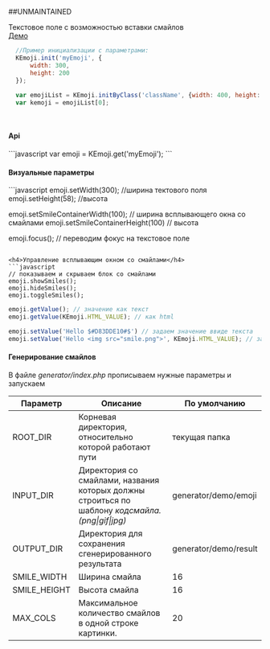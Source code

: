 ##UNMAINTAINED

Текстовое поле с возможностью вставки смайлов
<br>
<a href="http://kwolfy.github.io/KEmoji/">Демо</a>
```javascript
  //Пример инициализации с параметрами:
  KEmoji.init('myEmoji', {
      width: 300,
      height: 200
  });
  
  var emojiList = KEmoji.initByClass('className', {width: 400, height: 200});
  var kemoji = emojiList[0];
    
    
```
<h4>Api</h4>
```javascript
var emoji = KEmoji.get('myEmoji');
```
<h4>Визуальные параметры</h4>
```javascript
emoji.setWidth(300); //ширина тектового поля
emoji.setHeight(58); //высота

emoji.setSmileContainerWidth(100); // ширина всплывающего окна со смайлами
emoji.setSmileContainerHeight(100) // высота

emoji.focus(); // переводим фокус на текстовое поле
```

<h4>Управление всплывающим окном со смайлами</h4>
```javascript
// показываем и скрываем блок со смайлами
emoji.showSmiles();
emoji.hideSmiles();
emoji.toggleSmiles();
```

```javascript
emoji.getValue(); // значение как текст
emoji.getValue(KEmoji.HTML_VALUE); // как html

emoji.setValue('Hello $#D83DDE10#$') // задаем значение ввиде текста
emoji.setValue('Hello <img src="smile.png">', KEmoji.HTML_VALUE); // задаем html (не рекомендуется)
```


<h4>Генерирование смайлов</h4>
<p>В файле <i>generator/index.php</i> прописываем нужные параметры и запускаем</p>

<table class="table">
<thead>
<tr>
<th style="width:20%;">Параметр</th>
<th style="width:50%">Описание</th>
<th style="width:30%;">По умолчанию</th>
</tr>
</thead>
<tbody>
<tr>
<td>ROOT_DIR</td>
<td>Корневая директория, относительно которой работают пути</td>
<td>текущая папка</td>
</tr>
<tr>
<td>INPUT_DIR</td>
<td>Директория со смайлами, названия которых должны строиться по шаблону <i>кодсмайла.(png|gif|jpg)</i></td>
<td>generator/demo/emoji</td>
</tr>
<tr>
<td>OUTPUT_DIR</td>
<td>Директория для сохранения сгенерированного результата</td>
<td>generator/demo/result</td>
</tr>
<tr>
<td>SMILE_WIDTH</td>
<td>Ширина смайла</td>
<td>16</td>
</tr>
<tr>
<td>SMILE_HEIGHT</td>
<td>Высота смайла</td>
<td>16</td>
</tr>
<tr>
<td>MAX_COLS</td>
<td>Максимальное количество смайлов в одной строке картинки.</td>
<td>20</td>
</tr>
</tbody>
</table>





